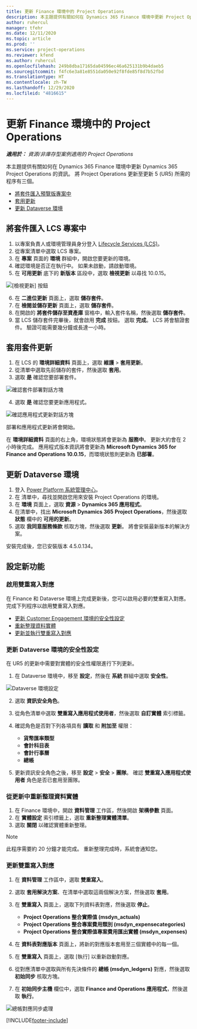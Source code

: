 ```yaml
---
title: 更新 Finance 環境中的 Project Operations
description: 本主題提供有關如何在 Dynamics 365 Finance 環境中更新 Project Operations 的資訊。
author: ruhercul
manager: tfehr
ms.date: 12/11/2020
ms.topic: article
ms.prod: ''
ms.service: project-operations
ms.reviewer: kfend
ms.author: ruhercul
ms.openlocfilehash: 249b8dba17165da04596ec46a625131b9b4daeb5
ms.sourcegitcommit: f4fc6e3a81e8551da050e92f8fde85f8d7b52fbd
ms.translationtype: HT
ms.contentlocale: zh-TW
ms.lasthandoff: 12/29/2020
ms.locfileid: "4816615"
---
```

# <a name="update-project-operations-in-your-finance-environment"></a>更新 Finance 環境中的 Project Operations

_**適用於：** 資源/非庫存型案例適用的 Project Operations_


本主題提供有關如何在 Dynamics 365 Finance 環境中更新 Dynamics 365 Project Operations 的資訊。 將 Project Operations 更新至更新 5 (UR5) 所需的程序有三個。

- [將套件匯入預覽版專案中](#import)
- [套用更新](#apply)
- [更新 Dataverse 環境](#update)

## <a name="import-the-package-into-your-lcs-project"></a><a name="import"></a>將套件匯入 LCS 專案中

1. 以專案負責人或環境管理員身分登入 [Lifecycle Services (LCS)](https://lcs.dynamics.com/)。
2. 從專案清單中選取 LCS 專案。
3. 在 **專案** 頁面的 **環境** 群組中，開啟您要更新的環境。
4. 確認環境是否正在執行中。 如果未啟動，請啟動環境。
5. 在 **可用更新** 底下的 **新版本** 區段中，選取 **檢視更新** 以尋找 10.0.15。

![[檢視更新] 按鈕](media/view-update.png)

6. 在 **二進位更新** 頁面上，選取 **儲存套件**。
7. 在 **檢閱並儲存更新** 頁面上，選取 **儲存套件**。
8. 在開啟的 **將套件儲存至資產庫** 窗格中，輸入套件名稱，然後選取 **儲存套件**。
9. 當 LCS 儲存套件完畢後，就會啟用 **完成** 按鈕。 選取 **完成**。 LCS 將會驗證套件。 驗證可能需要幾分鐘或長達一小時。


## <a name="apply-the-package-update"></a><a name="apply"></a>套用套件更新

1. 在 LCS 的 **環境詳細資料** 頁面上，選取 **維護** > **套用更新**。
2. 從清單中選取先前儲存的套件，然後選取 **套用**。
3. 選取 **是** 確認您要部署套件。

![確認套件部署對話方塊](media/confirm-package-deployment.png)

4. 選取 **是** 確認您要更新應用程式。

![確認應用程式更新對話方塊](media/confirm-application-update.png)

部署和應用程式更新將會開始。 

在 **環境詳細資料** 頁面的右上角，環境狀態將會更新為 **服務中**。 更新大約會在 2 小時後完成。 應用程式版本資訊將會更新為 **Microsoft Dynamics 365 for Finance and Operations 10.0.15**，而環境狀態則更新為 **已部署**。


## <a name="update-your-dataverse-environment"></a><a name="update"></a>更新 Dataverse 環境

1. 登入 [Power Platform 系統管理中心](https://admin.powerplatform.com/)。
2. 在 清單中，尋找並開啟您用來安裝 Project Operations 的環境。
3. 在 **環境** 頁面上，選取 **資源** > **Dynamics 365 應用程式**。
4. 在清單中，找出 **Microsoft Dynamics 365 Project Operations**，然後選取 **狀態** 欄中的 **可用的更新**。
5. 選取 **我同意服務條款** 核取方塊，然後選取 **更新**。 將會安裝最新版本的解決方案。

安裝完成後，您已安裝版本 4.5.0.134。

## <a name="configure-new-features"></a>設定新功能

### <a name="enable-dual-write-mapping"></a>啟用雙重寫入對應

在 Finance 和 Dataverse 環境上完成更新後，您可以啟用必要的雙重寫入對應。 完成下列程序以啟用雙重寫入對應。

- [更新 Customer Engagement 環境的安全性設定](#security)
- [重新整理資料實體](#refresh)
- [更新並執行雙重寫入對應](#run)

### <a name="update-security-settings-on-the-dataverse-environment"></a><a name="security"></a>更新 Dataverse 環境的安全性設定

在 UR5 的更新中需要對實體的安全性權限進行下列更新。

1. 在 Dataverse 環境中，移至 **設定**，然後在 **系統** 群組中選取 **安全性**。

![Dataverse 環境設定](media/Picture21.png)

2. 選取 **資訊安全角色**。
3. 從角色清單中選取 **雙重寫入應用程式使用者**，然後選取 **自訂實體** 索引標籤。 
4. 確認角色是否對下列各項具有 **讀取** 和 **附加至** 權限：

      - **貨幣匯率類型**
      - **會計科目表** 
      - **會計行事曆** 
      - **總帳**

5. 更新資訊安全角色之後，移至 **設定** > **安全** > **團隊**。 確認 **雙重寫入應用程式使用者** 角色是否已套用至團隊。 

### <a name="refresh-data-entities-from-the-update"></a><a name="refresh"></a>從更新中重新整理資料實體

1. 在 Finance 環境中，開啟 **資料管理** 工作區，然後開啟 **架構參數** 頁面。
2. 在 **實體設定** 索引標籤上，選取 **重新整理實體清單**。
3. 選取 **關閉** 以確認實體重新整理。

 > [!NOTE]
 > 此程序需要約 20 分鐘才能完成。 重新整理完成時，系統會通知您。

### <a name="update-dual-write-mappings"></a><a name="run"></a>更新雙重寫入對應

1. 在 **資料管理** 工作區中，選取 **雙重寫入**。
2. 選取 **套用解決方案**、在清單中選取這兩個解決方案，然後選取 **套用**。
3. 在 **雙重寫入** 頁面上，選取下列資料表對應，然後選取 **停止**。

    - **Project Operations 整合實際值 (msdyn_actuals)**
    - **Project Operations 整合專案費用類別 (msdyn_expensecategories)**
    - **Project Operations 整合實際值專案費用匯出實體 (msdyn_expenses)**

4. 在 **資料表對應版本** 頁面上，將新的對應版本套用至三個實體中的每一個。
5. 在 **雙重寫入** 頁面上，選取 [執行] 以重新啟動對應。
6. 從對應清單中選取與所有先決條件的 **總帳 (msdyn_ledgers)** 對應，然後選取 **初始同步** 核取方塊。 
7. 在 **初始同步主機** 欄位中，選取 **Finance and Operations 應用程式**，然後選取 **執行**。
 
 ![總帳對應同步處理](media/DW6.png)
 


[!INCLUDE[footer-include](../includes/footer-banner.md)]
